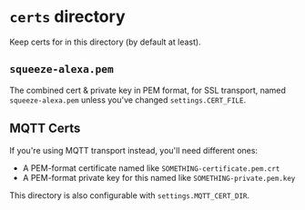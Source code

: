 `certs` directory
=================

Keep certs for in this directory (by default at least).

`squeeze-alexa.pem`
-------------------

The combined cert & private key in PEM format, for SSL transport,
named `squeeze-alexa.pem` unless you've changed `settings.CERT_FILE`.


MQTT Certs
----------

If you're using MQTT transport instead, you'll need different ones:

 * A PEM-format certificate named like `SOMETHING-certificate.pem.crt`
 * A PEM-format private key for this named like `SOMETHING-private.pem.key`

This directory is also configurable with `settings.MQTT_CERT_DIR`.
